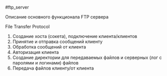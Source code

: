 #ftp_server

Описание основного функционала FTP сервера

File Transfer Protocol


1. Создание хоста (сокета), подключение клиента/клиентов
2. Принятие и отправка сообщений клиенту
3. Обработка сообщений от клиента
4. Авторизация клиента
5. Создание директории для передаваемых файлов и серверных (лог с паролями и логинами) файлов
6. Передача файлов клиенту/от клиента
